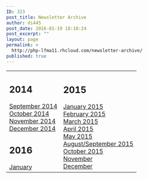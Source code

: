 ```yaml
---
ID: 323
post_title: Newsletter Archive
author: di445
post_date: 2016-01-19 18:10:24
post_excerpt: ""
layout: page
permalink: >
  http://php-lfma11.rhcloud.com/newsletter-archive/
published: true
---
```

<div id="content-wrap">
<div class="container">
<div id="content-right">
<div id="main-wrap">
<div id="wsite-content" class="wsite-elements wsite-not-footer">
<div>
<div class="wsite-multicol">
<div class="wsite-multicol-table-wrap">
<table class="wsite-multicol-table">
<tbody class="wsite-multicol-tbody">
<tr class="wsite-multicol-tr">
<td class="wsite-multicol-col">
<h2 class="wsite-content-title">2014</h2>
<div class="paragraph"><a href="http://lakefernmontessori.com/september_2014.pdf">September 2014</a></div>
<div class="paragraph"><a href="https://drive.google.com/file/d/0BwBFEOloJyGiczJCQThYYmNHREk/view?usp=sharing">October 2014</a></div>
<div class="paragraph"><a href="https://drive.google.com/file/d/0BwBFEOloJyGib01KWnZJeXhZYTQ/view?usp=sharing">November 2014</a></div>
<div class="paragraph"><a href="https://drive.google.com/file/d/0BwBFEOloJyGiTzdFaElKWkM1NFk/view?usp=sharing">December 2014</a></div>
<h2 class="wsite-content-title">2016</h2>
<div class="paragraph"><a href="https://drive.google.com/file/d/0BwBFEOloJyGiaE9xbmw0X1h4cjA/view?usp=sharing">January</a></div></td>
<td class="wsite-multicol-col">
<h2 class="wsite-content-title">2015</h2>
<div class="paragraph"><a title="" href="http://lakefernmontessori.com/Newsletter%202015%20January.pdf">January 2015</a></div>
<div class="paragraph"><a title="" href="https://drive.google.com/open?id=0BwBFEOloJyGiQWNpQWJvTmROSjQ">February 2015</a></div>
<div class="paragraph"><a href="https://drive.google.com/open?id=0BwBFEOloJyGiN1hiSGhoMUstcjQ">March 2015</a></div>
<div class="paragraph"><a href="https://drive.google.com/open?id=0BwBFEOloJyGieklMaGVQMHUwdWc">April 2015</a></div>
<div class="paragraph"><a href="https://drive.google.com/open?id=0BwBFEOloJyGiN1hiSGhoMUstcjQ">May 2015</a></div>
<div class="paragraph"><a href="https://drive.google.com/file/d/0BwBFEOloJyGiVklmOGZGWVA5S3c/view">August/September 2015</a></div>
<div class="paragraph"><a href="https://drive.google.com/file/d/0BwBFEOloJyGiSWdTbDBWT1VvT1k/view?usp=sharing">October 2015</a></div>
<div class="paragraph"><a href="https://drive.google.com/file/d/0BwBFEOloJyGiSU03YVRuT3U4Vjg/view?usp=sharing">November</a></div>
<div class="paragraph"><a href="https://drive.google.com/file/d/0BwBFEOloJyGiVU4zNlpLWnllbmM/view?usp=sharing">December</a></div></td>
</tr>
</tbody>
</table>
</div>
</div>
</div>
</div>
</div>
</div>
<div></div>
</div>
</div>
<div id="footer-wrap"></div>